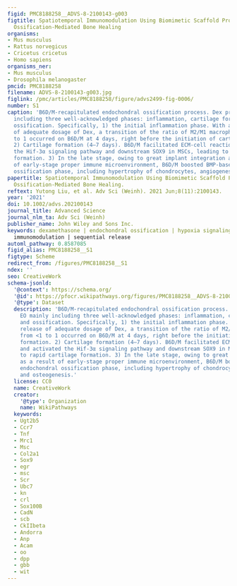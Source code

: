 ```yaml
---
figid: PMC8188258__ADVS-8-2100143-g003
figtitle: Spatiotemporal Immunomodulation Using Biomimetic Scaffold Promotes Endochondral
  Ossification‐Mediated Bone Healing
organisms:
- Mus musculus
- Rattus norvegicus
- Cricetus cricetus
- Homo sapiens
organisms_ner:
- Mus musculus
- Drosophila melanogaster
pmcid: PMC8188258
filename: ADVS-8-2100143-g003.jpg
figlink: /pmc/articles/PMC8188258/figure/advs2499-fig-0006/
number: S1
caption: 'B6D/M‐recapitulated endochondral ossification process. Dex promoted EO mainly
  including three well‐acknowledged phases: inflammation, cartilage formation, and
  ossification. Specifically, 1) the initial inflammation phase. With a burst release
  of adequate dosage of Dex, a transition of the ratio of M2/M1 macrophages from <1
  to 1 occurred on B6D/M at 4 days, right before the initiation of cartilage formation.
  2) Cartilage formation (4–7 days). B6D/M facilitated ECM‐cell reaction, and activated
  the Hif‐3α signaling pathway and downstream SOX9 in MSCs, leading to rapid cartilage
  formation. 3) In the late stage, owing to great implant integration as a result
  of early‐stage proper immune microenvironment, B6D/M boosted BMP‐based endochondral
  ossification phase, including hypertrophy of chondrocytes, angiogenesis, and osteogenesis.'
papertitle: Spatiotemporal Immunomodulation Using Biomimetic Scaffold Promotes Endochondral
  Ossification‐Mediated Bone Healing.
reftext: Yutong Liu, et al. Adv Sci (Weinh). 2021 Jun;8(11):2100143.
year: '2021'
doi: 10.1002/advs.202100143
journal_title: Advanced Science
journal_nlm_ta: Adv Sci (Weinh)
publisher_name: John Wiley and Sons Inc.
keywords: dexamethasone | endochondral ossification | hypoxia signaling pathway |
  immunomodulation | sequential release
automl_pathway: 0.8587085
figid_alias: PMC8188258__S1
figtype: Scheme
redirect_from: /figures/PMC8188258__S1
ndex: ''
seo: CreativeWork
schema-jsonld:
  '@context': https://schema.org/
  '@id': https://pfocr.wikipathways.org/figures/PMC8188258__ADVS-8-2100143-g003.html
  '@type': Dataset
  description: 'B6D/M‐recapitulated endochondral ossification process. Dex promoted
    EO mainly including three well‐acknowledged phases: inflammation, cartilage formation,
    and ossification. Specifically, 1) the initial inflammation phase. With a burst
    release of adequate dosage of Dex, a transition of the ratio of M2/M1 macrophages
    from <1 to 1 occurred on B6D/M at 4 days, right before the initiation of cartilage
    formation. 2) Cartilage formation (4–7 days). B6D/M facilitated ECM‐cell reaction,
    and activated the Hif‐3α signaling pathway and downstream SOX9 in MSCs, leading
    to rapid cartilage formation. 3) In the late stage, owing to great implant integration
    as a result of early‐stage proper immune microenvironment, B6D/M boosted BMP‐based
    endochondral ossification phase, including hypertrophy of chondrocytes, angiogenesis,
    and osteogenesis.'
  license: CC0
  name: CreativeWork
  creator:
    '@type': Organization
    name: WikiPathways
  keywords:
  - Ugt2b5
  - Ccr7
  - Tnf
  - Mrc1
  - Msc
  - Col2a1
  - Sox9
  - egr
  - msc
  - Scr
  - Ubc7
  - kn
  - crl
  - Sox100B
  - CadN
  - scb
  - CkIIbeta
  - Andorra
  - Anp
  - Acam
  - oo
  - dpp
  - gbb
  - wit
---
```

